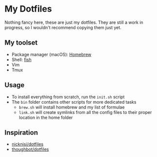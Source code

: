 # My Dotfiles
Nothing fancy here, these are just my dotfiles.
They are still a work in progress, so I wouldn't recommend copying them just yet.

## My toolset
  * Package manager (macOS): [Homebrew](https://brew.sh/)
  * Shell: [fish](https://fishshell.com/)
  * Vim 
  * Tmux

## Usage
  * To install everything from scratch, run the `init.sh` script
  * The `bin` folder contains other scripts for more dedicated tasks
    * `brew.sh` will install homebrew and my list of formulae
    * `link.sh` will create symlinks from all the config files to their proper location in the home folder

## Inspiration
  * [nicknisi/dotfiles](https://github.com/nicknisi/dotfiles)
  * [thoughbot/dotfiles](https://github.com/thoughtbot/dotfiles)
